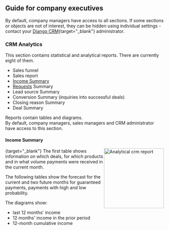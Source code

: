 ## Guide for company executives

By default, company managers have access to all sections. If some sections or objects are not of interest, they can be hidden using individual settings - contact your [Django CRM](https://github.com/DjangoCRM/django-crm/){target="_blank"} administrator.

### CRM Analytics

This section contains statistical and analytical reports. There are currently eight of them.

- Sales funnel
- Sales report
- [Income Summary](#income-summary)
- [Requests](operator_and_sales_manager_roles.md#working-with-requests) Summary
- Lead source Summary
- Conversion Summary (inquiries into successful deals)
- Closing reason Summary
- Deal Summary

Reports contain tables and diagrams.  
By default, company managers, sales managers and CRM administrator have access to this section.

#### Income Summary

[<img src="https://github.com/DjangoCRM/django-crm/raw/main/docs/pics/income_summary_thumbnail.png" alt="Analytical crm report" align="right" width="190px" style="float: right"/>](https://github.com/DjangoCRM/django-crm/blob/main/docs/pics/income_summary_screenshot.png){target="_blank"}
The first table shows information on which deals, for which products and in what volume payments were received in the current month.

The following tables show the forecast for the current and two future months for guaranteed payments, payments with high and low probability.

The diagrams show:

- last 12 months' income
- 12 months' income in the prior period
- 12-month cumulative income
